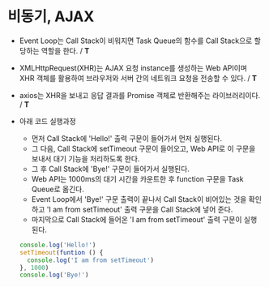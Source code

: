 # 비동기, AJAX

- Event Loop는 Call Stack이 비워지면 Task Queue의 함수를 Call Stack으로 할당하는 역할을 한다. / **T**

- XMLHttpRequest(XHR)는 AJAX 요청 instance를 생성하는 Web API이며 XHR 객체를 활용하여 브라우저와 서버 간의 네트워크 요청을 전송할 수 있다. / **T**

- axios는 XHR을 보내고 응답 결과를 Promise 객체로 반환해주는 라이브러리이다. / **T**

- 아래 코드 실행과정

  - 먼저 Call Stack에 'Hello!' 출력 구문이 들어가서 먼저 실행된다.
  - 그 다음, Call Stack에 setTimeout 구문이 들어오고, Web API로 이 구문을 보내서 대기 기능을 처리하도록 한다.
  - 그 후 Call Stack에 'Bye!' 구문이 들어가서 실행된다.
  - Web API는 1000ms의 대기 시간을 카운트한 후 function 구문을 Task Queue로 옮긴다.
  - Event Loop에서 'Bye!' 구문 출력이 끝나서 Call Stack이 비어있는 것을 확인하고 'I am from setTimeout' 출력 구문을 Call Stack에 넣어 준다.
  - 마지막으로 Call Stack에 들어온 'I am from setTimeout' 출력 구문이 실행된다.

  ```javascript
  console.log('Hello!')
  setTimeout(funtion () {
    console.log('I am from setTimeout')
  }, 1000)
  console.log('Bye!')
  ```

  

